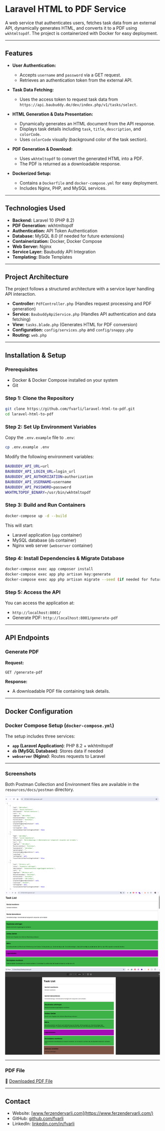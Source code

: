 # Laravel HTML to PDF Service

A web service that authenticates users, fetches task data from an external API, dynamically generates HTML, and converts it to a PDF using `wkhtmltopdf`. The project is containerized with Docker for easy deployment.

---

## Features

- **User Authentication:**
    - Accepts `username` and `password` via a GET request.
    - Retrieves an authentication token from the external API.

- **Task Data Fetching:**
    - Uses the access token to request task data from `https://api.baubuddy.de/dev/index.php/v1/tasks/select`.

- **HTML Generation & Data Presentation:**
    - Dynamically generates an HTML document from the API response.
    - Displays task details including `task`, `title`, `description`, and `colorCode`.
    - Uses `colorCode` visually (background color of the task section).

- **PDF Generation & Download:**
    - Uses `wkhtmltopdf` to convert the generated HTML into a PDF.
    - The PDF is returned as a downloadable response.

- **Dockerized Setup:**
    - Contains a `Dockerfile` and `docker-compose.yml` for easy deployment.
    - Includes Nginx, PHP, and MySQL services.

---

## Technologies Used

- **Backend:** Laravel 10 (PHP 8.2)
- **PDF Generation:** wkhtmltopdf
- **Authentication:** API Token Authentication
- **Database:** MySQL 8.0 (if needed for future extensions)
- **Containerization:** Docker, Docker Compose
- **Web Server:** Nginx
- **Service Layer:** Baubuddy API Integration
- **Templating:** Blade Templates

---

## Project Architecture

The project follows a structured architecture with a service layer handling API interaction.

- **Controller:** `PdfController.php` (Handles request processing and PDF generation)
- **Service:** `BaubuddyApiService.php` (Handles API authentication and data fetching)
- **View:** `tasks.blade.php` (Generates HTML for PDF conversion)
- **Configuration:** `config/services.php` and `config/snappy.php`
- **Routing:** `web.php`

---

## Installation & Setup

### Prerequisites

- Docker & Docker Compose installed on your system
- Git

### Step 1: Clone the Repository

```bash
git clone https://github.com/fvarli/laravel-html-to-pdf.git
cd laravel-html-to-pdf
```

### Step 2: Set Up Environment Variables

Copy the `.env.example` file to `.env`:

```bash
cp .env.example .env
```

Modify the following environment variables:

```bash
BAUBUDDY_API_URL=url
BAUBUDDY_API_LOGIN_URL=login_url
BAUBUDDY_API_AUTHORIZATION=authorization
BAUBUDDY_API_USERNAME=username
BAUBUDDY_API_PASSWORD=password
WKHTMLTOPDF_BINARY=/usr/bin/wkhtmltopdf
```

### Step 3: Build and Run Containers

```bash
docker-compose up -d --build
```

This will start:
- Laravel application (`app` container)
- MySQL database (`db` container)
- Nginx web server (`webserver` container)

### Step 4: Install Dependencies & Migrate Database

```bash
docker-compose exec app composer install
docker-compose exec app php artisan key:generate
docker-compose exec app php artisan migrate --seed (if needed for future extensions)
```

### Step 5: Access the API

You can access the application at:
- `http://localhost:8001/`
- Generate PDF: `http://localhost:8001/generate-pdf`

---

## API Endpoints

### Generate PDF

**Request:**
```bash
GET /generate-pdf
```

**Response:**
- A downloadable PDF file containing task details.

---

## Docker Configuration

### Docker Compose Setup (`docker-compose.yml`)

The setup includes three services:

- **`app` (Laravel Application)**: PHP 8.2 + wkhtmltopdf
- **`db` (MySQL Database)**: Stores data if needed
- **`webserver` (Nginx)**: Routes requests to Laravel

---

### Screenshots

Both Postman Collection and Environment files are available in the `resources/docs/postman` directory.

![Fetching Data](resources/files/fetching_data.png)
![Showing Data on Screen](resources/files/showing_data_on_screen.png)
![Downloaded PDF File](resources/files/downloaded_pdf_file.png)

---

### PDF File

📄 [Downloaded PDF File](resources/files/tasks.pdf)

---

## Contact

- Website: [www.ferzendervarli.com](https://www.ferzendervarli.com/)
- GitHub: [github.com/fvarli](https://github.com/fvarli)
- LinkedIn: [linkedin.com/in/fvarli](https://www.linkedin.com/in/fvarli)
